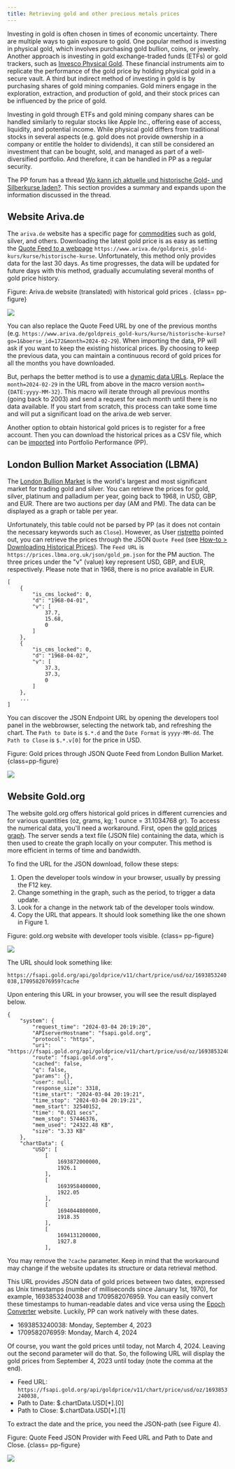 ```yaml
---
title: Retrieving gold and other precious metals prices
---
```


Investing in gold is often chosen in times of economic uncertainty. There are multiple ways to gain exposure to gold. One popular method is investing in physical gold, which involves purchasing gold bullion, coins, or jewelry. Another approach is investing in gold exchange-traded funds (ETFs) or gold trackers, such as [Invesco Physical Gold](https://www.invesco.com/uk/en/financial-products/etfs/invesco-physical-gold-etc.html). These financial instruments aim to replicate the performance of the gold price by holding physical gold in a secure vault. A third but indirect method of investing in gold is by purchasing shares of gold mining companies. Gold miners engage in the exploration, extraction, and production of gold, and their stock prices can be influenced by the price of gold.

Investing in gold through ETFs and gold mining company shares can be handled similarly to regular stocks like Apple Inc., offering ease of access, liquidity, and potential income. While physical gold differs from traditional stocks in several aspects (e.g. gold does not provide ownership in a company or entitle the holder to dividends), it can still be considered an investment that can be bought, sold, and managed as part of a well-diversified portfolio. And therefore, it can be handled in PP as a regular security.

The PP forum has a thread [Wo kann ich aktuelle und historische Gold- und Silberkurse laden?](https://forum.portfolio-performance.info/t/wo-kann-ich-aktuelle-und-historische-gold-und-silberkurse-laden/14/49). This section provides a summary and expands upon the information discussed in the thread.

## Website Ariva.de

The `ariva.de` website has a specific page for [commodities](https://www.ariva.de/rohstoffe/) such as gold, silver, and others. Downloading the latest gold price is as easy as setting the [Quote Feed to a webpage](./downloading-historical-prices/table-website.md) `https://www.ariva.de/goldpreis_gold-kurs/kurse/historische-kurse`. Unfortunately, this method only provides data for the last 30 days. As time progresses, the data will be updated for future days with this method, gradually accumulating several months of gold price history.

Figure: Ariva.de website (translated) with historical gold prices . {class= pp-figure}

![](./images/gold-ariva.de-website.png)

You can also replace the Quote Feed URL by one of the previous months (e.g. `https://www.ariva.de/goldpreis_gold-kurs/kurse/historische-kurse?go=1&boerse_id=172&month=2024-02-29`). When importing the data, PP will ask if you want to keep the existing historical prices. By choosing to keep the previous data, you can maintain a continuous record of gold prices for all the months you have downloaded.

But, perhaps the better method is to use a [dynamic data URLs](https://help.portfolio-performance.info/de/kursdaten_laden/#dynamische-kursdaten-urls). Replace the `month=2024-02-29` in the URL from above in the macro version `month={DATE:yyyy-MM-32}`. This macro will iterate through all previous months (going back to 2003) and send a request for each month until there is no data available. If you start from scratch, this process can take some time and will put a significant load on the ariva.de web server.

Another option to obtain historical gold prices is to register for a free account. Then you can download the historical prices as a CSV file, which can be [imported](../reference/file/import.md#csv-files-comma-separated-values) into Portfolio Performance (PP).


## London Bullion Market Association (LBMA)

The [London Bullion Market](https://www.lbma.org.uk/prices-and-data/precious-metal-prices#/table) is the world's largest and most significant market for trading gold and silver. You can retrieve the prices for gold, silver, platinum and palladium per year, going back to 1968, in USD, GBP, and EUR. There are two auctions per day (AM and PM). The data can be displayed as a graph or table per year.

Unfortunately, this table could not be parsed by PP (as it does not contain the necessary keywords such as `Close`). However, as User [ristretto](https://forum.portfolio-performance.info/t/wo-kann-ich-aktuelle-und-historische-gold-und-silberkurse-laden/14/49) pointed out, you can retrieve the prices through the JSON `Quote Feed` (see [How-to > Downloading Historical Prices](./downloading-historical-prices/json.md)). The `Feed URL` is `https://prices.lbma.org.uk/json/gold_pm.json` for the PM auction. The three prices under the "v" (value) key represent USD, GBP, and EUR, respectively. Please note that in 1968, there is no price available in EUR.

```
[
    {
        "is_cms_locked": 0,
        "d": "1968-04-01",
        "v": [
            37.7,
            15.68,
            0
        ]
    },
    {
        "is_cms_locked": 0,
        "d": "1968-04-02",
        "v": [
            37.3,
            37.3,
            0
        ]
    },
    ...
]
```

You can discover the JSON Endpoint URL by opening the developers tool panel in the webbrowser, selecting the network tab, and refreshing the chart. The `Path to Date` is `$.*.d` and the `Date Format` is `yyyy-MM-dd`. The `Path to Close` is `$.*.v[0]` for the price in USD. 

Figure: Gold prices through JSON Quote Feed from London Bullion Market.{class=pp-figure}

![](images/gold-retrive-json-London-Bullion.png)

## Website Gold.org

The website gold.org offers historical gold prices in different currencies and for various quantities (oz, grams, kg; 1 ounce = 31.1034768 gr). To access the numerical data, you'll need a workaround. First, open the [gold prices graph](https://www.gold.org/goldhub/data/gold-prices). The server sends a text file (JSON file) containing the data, which is then used to create the graph locally on your computer. This method is more efficient in terms of time and bandwidth.

To find the URL for the JSON download, follow these steps:

1. Open the developer tools window in your browser, usually by pressing the F12 key.
2. Change something in the graph, such as the period, to trigger a data update.
3. Look for a change in the network tab of the developer tools window.
4. Copy the URL that appears. It should look something like the one shown in Figure 1.

Figure: gold.org website with developer tools visible. {class= pp-figure}

![](./images/gold-developer-tools.png)

The URL should look something like:

`https://fsapi.gold.org/api/goldprice/v11/chart/price/usd/oz/1693853240038,1709582076959?cache`

Upon entering this URL in your browser, you will see the result displayed below.

```
{
    "system": {
        "request_time": "2024-03-04 20:19:20",
        "APIserverHostname": "fsapi.gold.org",
        "protocol": "https",
        "uri": "https://fsapi.gold.org/api/goldprice/v11/chart/price/usd/oz/1693853240038,1709582076959",
        "route": "fsapi.gold.org",
        "cached": false,
        "q": false,
        "params": {},
        "user": null,
        "response_size": 3318,
        "time_start": "2024-03-04 20:19:21",
        "time_stop": "2024-03-04 20:19:21",
        "mem_start": 32540152,
        "time": "0.021 secs",
        "mem_stop": 57446376,
        "mem_used": "24322.48 KB",
        "size": "3.33 KB"
    },
    "chartData": {
        "USD": [
            [
                1693872000000,
                1926.1
            ],
            [
                1693958400000,
                1922.05
            ],
            [
                1694044800000,
                1918.35
            ],
            [
                1694131200000,
                1927.8
            ],
```

You may remove the `?cache` parameter. Keep in mind that the workaround may change if the website updates its structure or data retrieval method.

This URL provides JSON data of gold prices between two dates, expressed as Unix timestamps (number of milliseconds since January 1st, 1970), for example, 1693853240038 and 1709582076959. You can easily convert these timestamps to human-readable dates and vice versa using the [Epoch Converter](https://www.epochconverter.com/) website. Luckily, PP can work natively with these dates.

- 1693853240038: Monday, September 4, 2023
- 1709582076959: Monday, March 4, 2024

Of course, you want the gold prices until today, not March 4, 2024. Leaving out the second parameter will do that. So, the following URL will display the gold prices from September 4, 2023 until today (note the comma at the end).

- Feed URL: `https://fsapi.gold.org/api/goldprice/v11/chart/price/usd/oz/1693853240038,`
- Path to Date: $.chartData.USD[*].[0]
- Path to Close: $.chartData.USD[*].[1]



To extract the date and the price, you need the JSON-path (see Figure 4).

Figure: Quote Feed JSON Provider with Feed URL and Path to Date and Close. {class= pp-figure}

![](./images/gold-PP-JSON-path.png)
